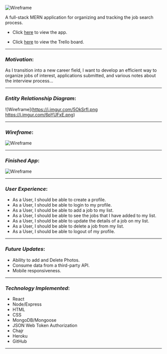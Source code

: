 ![Wireframe](https://i.imgur.com/sqI0Pie.png)

A full-stack MERN application for organizing and tracking the job search process.
  
* Click [here](https://the-search-app.herokuapp.com/) to view the app.

* Click [here](https://trello.com/b/o0FYqJuq/job-search-tracker-react) to view the Trello board.
_________________________________

### _Motivation_:

As I transition into a new career field, I want to develop an efficient way to organize jobs of interest, applications submitted, and various notes about the interview process... 
_________________________________

### _Entity Relationship Diagram_:

![Wireframe](https://i.imgur.com/5OkSrfI.png https://i.imgur.com/6pYUFxE.png)

_________________________________

### _Wireframe_:

![Wireframe](https://i.imgur.com/6pYUFxE.png)
_________________________________

### _Finished App_:

![Wireframe]()
_________________________________

### _User Experience_:

* As a User, I should be able to create a profile.
* As a User, I should be able to login to my profile.
* As a User, I should be able to add a job to my list.
* As a User, I should be able to see the jobs that I have added to my list.
* As a User, I should be able to update the details of a job on my list.
* As a User, I should be able to delete a job from my list.
* As a User, I should be able to logout of my profile.
_________________________________

### _Future Updates_:

* Ability to add and Delete Photos.
* Consume data from a third-party API.
* Mobile responsiveness.
_________________________________

### _Technology Implemented_:

* React
* Node/Express
* HTML
* CSS
* MongoDB/Mongoose
* JSON Web Token Authorization
* Chajr
* Heroku
* GitHub
_________________________________